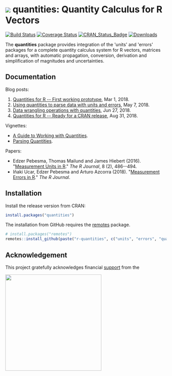 # <img src="https://avatars1.githubusercontent.com/u/32303769?s=40&v=4"> quantities: Quantity Calculus for R Vectors

[![Build Status](https://travis-ci.org/r-quantities/quantities.svg?branch=master)](https://travis-ci.org/r-quantities/quantities) [![Coverage Status](https://codecov.io/gh/r-quantities/quantities/branch/master/graph/badge.svg)](https://codecov.io/gh/r-quantities/quantities) [![CRAN\_Status\_Badge](https://www.r-pkg.org/badges/version/quantities)](https://cran.r-project.org/package=quantities) [![Downloads](https://cranlogs.r-pkg.org/badges/quantities)](https://cran.r-project.org/package=quantities)

The **quantities** package provides integration of the 'units' and 'errors' packages for a complete quantity calculus system for R vectors, matrices and arrays, with automatic propagation, conversion, derivation and simplification of magnitudes and uncertainties.

## Documentation

Blog posts:

1. [Quantities for R -- First working prototype](https://www.r-spatial.org/r/2018/03/01/quantities-first-prototype.html), Mar 1, 2018.
2. [Using quantities to parse data with units and errors](https://www.r-spatial.org/r/2018/05/07/parsing-quantities.html), May 7, 2018.
3. [Data wrangling operations with quantities](https://www.r-spatial.org/r/2018/06/27/wrangling-quantities.html), Jun 27, 2018.
4. [Quantities for R -- Ready for a CRAN release](https://www.r-spatial.org/r/2018/08/31/quantities-final.html), Aug 31, 2018.

Vignettes:

- [A Guide to Working with Quantities](https://github.com/r-quantities/quantities/blob/master/vignettes/introduction.Rmd).
- [Parsing Quantities](https://github.com/r-quantities/quantities/blob/master/vignettes/parsing.Rmd).

Papers:

- Edzer Pebesma, Thomas Mailund and James Hiebert (2016). "[Measurement Units in R](https://journal.r-project.org/archive/2016/RJ-2016-061/index.html)." _The R Journal_, 8 (2), 486--494.
- Iñaki Ucar, Edzer Pebesma and Arturo Azcorra (2018). "[Measurement Errors in R](https://journal.r-project.org/archive/2018/RJ-2018-075/index.html)." _The R Journal_.

## Installation

Install the release version from CRAN:

```r
install.packages("quantities")
```

The installation from GitHub requires the [remotes](https://cran.r-project.org/package=remotes) package.

```r
# install.packages("remotes")
remotes::install_github(paste("r-quantities", c("units", "errors", "quantities"), sep="/"))
```

## Acknowledgement

This project gratefully acknowledges financial [support](https://www.r-consortium.org/projects) from the

<a href="https://www.r-consortium.org/projects/awarded-projects">
<img src="http://pebesma.staff.ifgi.de/RConsortium_Horizontal_Pantone.png" width="300">
</a>
